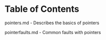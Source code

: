 Table of Contents
=================

pointers.md - Describes the basics of pointers

pointerfaults.md - Common faults with pointers
